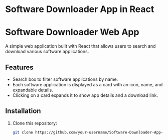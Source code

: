 # Software Downloader App in React
 
# Software Downloader Web App

A simple web application built with React that allows users to search and download various software applications.

## Features

- Search box to filter software applications by name.
- Each software application is displayed as a card with an icon, name, and expandable details.
- Clicking on a card expands it to show app details and a download link.

## Installation

1. Clone this repository:
   ```bash
   git clone https://github.com/your-username/Software-Downloader-App-in-React.git](https://github.com/Developer-divyansh-India/Software-Downloader-App-in-React)https://github.com/Developer-divyansh-India/Software-Downloader-App-in-React
